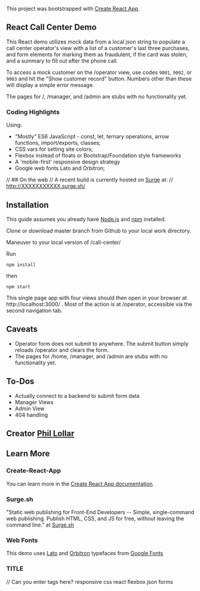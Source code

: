 This project was bootstrapped with [Create React App](https://github.com/facebook/create-react-app).

## React Call Center Demo 
This React demo utilizes mock data from a local json string to populate a call center operator's view with a list of a customer's last three purchases, and form elements for marking them as fraudulent, if the card was stolen, and a summary to fill out after the phone call.

To access a mock customer on the /operator view, use codes ```9001```, ```9002```, or ```9003``` and hit the "Show customer record" button. Numbers other than these will display a simple error message.

The pages for /, /manager, and /admin are stubs with no functionality yet.



### Coding Highlights
Using: 
- "Mostly" ES6 JavaScript - const, let, ternary operations, arrow functions, import/exports, classes;
- CSS vars for setting site colors;
- Flexbox instead of floats or Bootstrap/Foundation style frameworks
- A 'mobile-first' responsive design strategy
- Google web fonts Lato and Orbitron;




// ## On the web
// A recent build is currently hosted on [Surge](https://surge.sh/) at:
// http://XXXXXXXXXXX.surge.sh/


## Installation

This guide assumes you already have [Node.js](https://nodejs.org/en/) and [npm](https://www.npmjs.com/) installed.

Clone or download master branch from Github to your local work directory.

Maneuver to your local version of /call-center/

Run 

```npm install```

then

```npm start```

This single page app with four views should then open in your browser at http://localhost:3000/ . Most of the action is at /operator, accessible via the second navigation tab.


## Caveats
- Operator form does not submit to anywhere. The submit button simply reloads /operator and clears the form.
- The pages for /home, /manager, and /admin are stubs with no functionality yet.


## To-Dos
- Actually connect to a backend to submit form data
- Manager Views
- Admin View
- 404 handling


 ## Creator [Phil Lollar](https://github.com/CodeTrafficker/)



## Learn More
### Create-React-App
You can learn more in the [Create React App documentation](https://facebook.github.io/create-react-app/docs/getting-started).

### Surge.sh
"Static web publishing for Front-End Developers -- 
Simple, single-command web publishing. Publish HTML, CSS, and JS for free, without leaving the command line." at [Surge.sh](https://surge.sh/)

### Web Fonts
This demo uses [Lato](https://fonts.google.com/specimen/Lato) and 
[Orbitron](https://fonts.google.com/specimen/Orbitron) typefaces from 
[Google Fonts](https://fonts.google.com/)

### TITLE

// Can you enter tags here? responsive css react flexbox json forms
